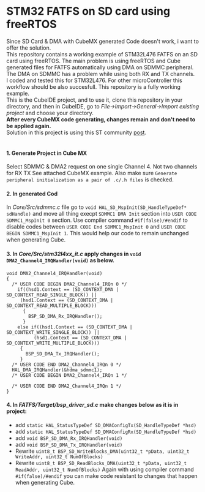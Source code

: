 # STM32 FATFS on SD card using freeRTOS
Since SD Card & DMA with CubeMX generated Code doesn't work, i want to offer the solution.<br/>
This repository contains a working example of STM32L476 FATFS on an SD card using freeRTOS. The main problem is using freeRTOS and Cube generated files for FATFS automatically using DMA on SDMMC peripheral. The DMA on SDMMC has a problem while using both RX and TX channels.<br/>
I coded and tested this for STM32L476. For other microController this workflow should be also succesfull. This repository is a fully working example.<br/>
This is the CubeIDE project, and to use it, clone this repository in your directory, and then in CubeIDE, go to *File->Import->General->Import existing project* and choose your directory.<br/>
**After every CubeMX code generating, changes remain and don't need to be applied again.**<br/>
Solution in this project is using this ST community [post](https://community.st.com/s/feed/0D70X000006SpXHSA0).
<br/><br/>

#### 1. Generate Project in Cube MX
Select SDMMC & DMA2 request on one single Channel 4. Not two channels for RX TX See attached CubeMX example. Also make sure `Generate peripheral initialization as a pair of .c/.h files` is checked.

#### 2. In generated Cod
In *Core/Src/sdmmc.c* file go to `void HAL_SD_MspInit(SD_HandleTypeDef* sdHandle)` and move all thing execpt `SDMMC1 DMA Init` section into `USER CODE SDMMC1_MspInit 0` section. Use compiler command `#if(false)/#endif` to disable codes between `USER CODE End SDMMC1_MspInit 0` and `USER CODE BEGIN SDMMC1_MspInit 1`. This would help our code to remain unchanged when generating Cube.

#### 3. In *Core/Src/stm32l4xx_it.c* apply changes in `void DMA2_Channel4_IRQHandler(void)` as below.
```
void DMA2_Channel4_IRQHandler(void)
{
  /* USER CODE BEGIN DMA2_Channel4_IRQn 0 */
    if((hsd1.Context == (SD_CONTEXT_DMA | SD_CONTEXT_READ_SINGLE_BLOCK)) ||
     (hsd1.Context == (SD_CONTEXT_DMA | SD_CONTEXT_READ_MULTIPLE_BLOCK)))
      {
        BSP_SD_DMA_Rx_IRQHandler();
      }
    else if((hsd1.Context == (SD_CONTEXT_DMA | SD_CONTEXT_WRITE_SINGLE_BLOCK)) ||
          (hsd1.Context == (SD_CONTEXT_DMA | SD_CONTEXT_WRITE_MULTIPLE_BLOCK)))
     {
       BSP_SD_DMA_Tx_IRQHandler();
     }
  /* USER CODE END DMA2_Channel4_IRQn 0 */
  HAL_DMA_IRQHandler(&hdma_sdmmc1);
  /* USER CODE BEGIN DMA2_Channel4_IRQn 1 */

  /* USER CODE END DMA2_Channel4_IRQn 1 */
}
```
#### 4. In *FATFS/Target/bsp_driver_sd.c* make changes below as it is in project:
- add `static HAL_StatusTypeDef SD_DMAConfigTx(SD_HandleTypeDef *hsd)`
- add `static HAL_StatusTypeDef SD_DMAConfigRx(SD_HandleTypeDef *hsd)`
- add `void BSP_SD_DMA_Rx_IRQHandler(void)`
- add `void BSP_SD_DMA_Tx_IRQHandler(void)`
- Rewrite `uint8_t BSP_SD_WriteBlocks_DMA(uint32_t *pData, uint32_t WriteAddr, uint32_t NumOfBlocks)`
- Rewrite `uint8_t BSP_SD_ReadBlocks_DMA(uint32_t *pData, uint32_t ReadAddr, uint32_t NumOfBlocks)`
Again with using compiler command `#if(false)/#endif` you can make code resistant to changes that happen when generating Cube.
